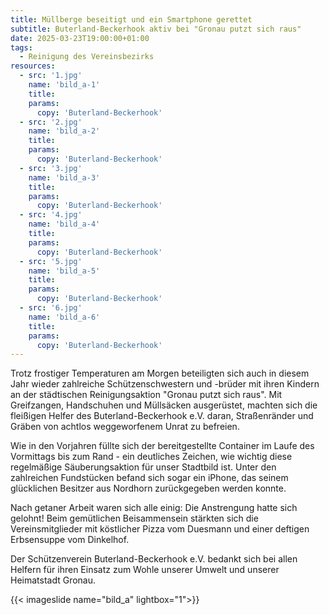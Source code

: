 ```yaml
---
title: Müllberge beseitigt und ein Smartphone gerettet
subtitle: Buterland-Beckerhook aktiv bei "Gronau putzt sich raus"
date: 2025-03-23T19:00:00+01:00
tags:
  - Reinigung des Vereinsbezirks
resources:
  - src: '1.jpg'
    name: 'bild_a-1'
    title:
    params:
      copy: 'Buterland-Beckerhook'
  - src: '2.jpg'
    name: 'bild_a-2'
    title:
    params:
      copy: 'Buterland-Beckerhook'
  - src: '3.jpg'
    name: 'bild_a-3'
    title:
    params:
      copy: 'Buterland-Beckerhook'
  - src: '4.jpg'
    name: 'bild_a-4'
    title:
    params:
      copy: 'Buterland-Beckerhook'
  - src: '5.jpg'
    name: 'bild_a-5'
    title:
    params:
      copy: 'Buterland-Beckerhook'
  - src: '6.jpg'
    name: 'bild_a-6'
    title:
    params:
      copy: 'Buterland-Beckerhook'
---
```


Trotz frostiger Temperaturen am Morgen beteiligten sich auch in diesem Jahr wieder
zahlreiche Schützenschwestern und -brüder mit ihren Kindern an der städtischen Reinigungsaktion
"Gronau putzt sich raus". Mit Greifzangen, Handschuhen und Müllsäcken ausgerüstet,
machten sich die fleißigen Helfer des Buterland-Beckerhook e.V. daran, Straßenränder
und Gräben von achtlos weggeworfenem Unrat zu befreien.

Wie in den Vorjahren füllte sich der bereitgestellte Container im Laufe des Vormittags
bis zum Rand - ein deutliches Zeichen, wie wichtig diese regelmäßige Säuberungsaktion
für unser Stadtbild ist. Unter den zahlreichen Fundstücken befand sich sogar ein iPhone,
das seinem glücklichen Besitzer aus Nordhorn zurückgegeben werden konnte.

Nach getaner Arbeit waren sich alle einig: Die Anstrengung hatte sich gelohnt! Beim
gemütlichen Beisammensein stärkten sich die Vereinsmitglieder mit köstlicher Pizza
vom Duesmann und einer deftigen Erbsensuppe vom Dinkelhof.

Der Schützenverein Buterland-Beckerhook e.V. bedankt sich bei allen Helfern für ihren
Einsatz zum Wohle unserer Umwelt und unserer Heimatstadt Gronau.
 <!--more-->
{{< imageslide name="bild_a" lightbox="1">}}

